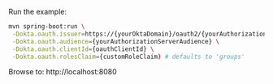 Run the example:
``` bash
mvn spring-boot:run \
 -Dokta.oauth.issuer=https://{yourOktaDomain}/oauth2/{yourAuthorizationServerId} \
 -Dokta.oauth.audience={yourAuthorizationServerAudience} \
 -Dokta.oauth.clientId={oauthClientId} \
 -Dokta.oauth.rolesClaim={customRoleClaim) # defaults to 'groups'
```

Browse to: http://localhost:8080

